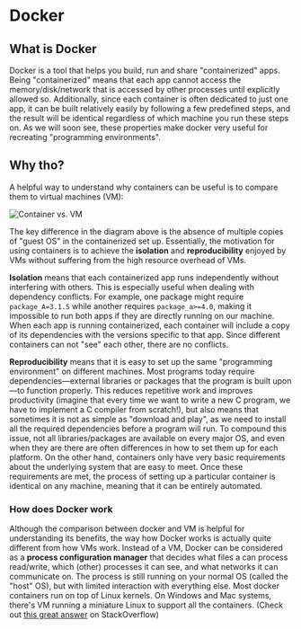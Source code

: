 # Docker

## What is Docker

Docker is a tool that helps you build, run and share "containerized" apps. Being "containerized" means that each app cannot access the memory/disk/network that is accessed by other processes until explicitly allowed so. Additionally, since each container is often dedicated to just one app, it can be built relatively easily by following a few predefined steps, and the result will be identical regardless of which machine you run these steps on. As we will soon see, these properties make docker very useful for recreating "programming environments".

## Why tho?

A helpful way to understand why containers can be useful is to compare them to virtual machines (VM):

![Container vs. VM](https://www.cloudsavvyit.com/p/uploads/2019/06/bc4f8762.png?trim=1,1&bg-color=000&pad=1,1)

The key difference in the diagram above is the absence of multiple copies of "guest OS" in the containerized set up. Essentially, the motivation for using containers is to achieve the **isolation** and **reproducibility** enjoyed by VMs without suffering from the high resource overhead of VMs.

**Isolation** means that each containerized app runs independently without interfering with others. This is especially useful when dealing with dependency conflicts. For example, one package might require `package_A=3.1.5` while another requires `package_a>=4.0`, making it impossible to run both apps if they are directly running on our machine. When each app is running containerized, each container will include a copy of its dependencies with the versions specific to that app. Since different containers can not "see" each other, there are no conflicts.

**Reproducibility** means that it is easy to set up the same "programming environment" on different machines. Most programs today require dependencies—external libraries or packages that the program is built upon—to function properly. This reduces repetitive work and improves productivity (imagine that every time we want to write a new C program, we have to implement a C compiler from scratch!), but also means that sometimes it is not as simple as "download and play", as we need to install all the required dependencies before a program will run. To compound this issue, not all libraries/packages are available on every major OS, and even when they are there are often differences in how to set them up for each platform. On the other hand, containers only have very basic requirements about the underlying system that are easy to meet. Once these requirements are met, the process of setting up a particular container is identical on any machine, meaning that it can be entirely automated.

### How does Docker work

Although the comparison between docker and VM is helpful for understanding its benefits, the way how Docker works is actually quite different from how VMs work. Instead of a VM, Docker can be considered as a **process configuration manager** that decides what files a can process read/write, which (other) processes it can see, and what networks it can communicate on. The process is still running on your normal OS (called the "host" OS), but with limited interaction with everything else. Most docker containers run on top of Linux kernels. On Windows and Mac systems, there's VM running a miniature Linux to support all the containers. (Check out [this great answer](https://stackoverflow.com/a/56606244/9362448) on StackOverflow)
